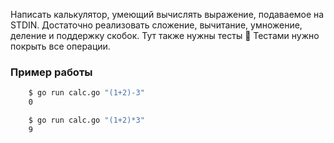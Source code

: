 Написать калькулятор, умеющий вычислять выражение, подаваемое на STDIN.
Достаточно реализовать сложение, вычитание, умножение, деление и поддержку скобок.
Тут также нужны тесты 🙂 Тестами нужно покрыть все операции.

### Пример работы

```bash
    $ go run calc.go "(1+2)-3"
    0

    $ go run calc.go "(1+2)*3"
    9
```